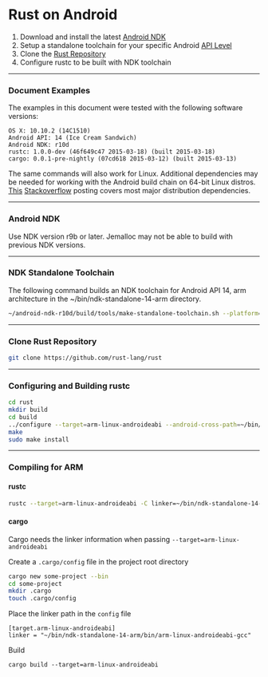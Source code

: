 # Rust on Android

1. Download and install the latest [Android NDK](https://developer.android.com/tools/sdk/ndk/index.html)
2. Setup a standalone toolchain for your specific Android [API Level](http://developer.android.com/guide/topics/manifest/uses-sdk-element.html#ApiLevels)
3. Clone the [Rust Repository](https://github.com/rust-lang/rust)
4. Configure rustc to be built with NDK toolchain

---

### Document Examples
The examples in this document were tested with the following software versions:

~~~
OS X: 10.10.2 (14C1510)
Android API: 14 (Ice Cream Sandwich)
Android NDK: r10d
rustc: 1.0.0-dev (46f649c47 2015-03-18) (built 2015-03-18)
cargo: 0.0.1-pre-nightly (07cd618 2015-03-12) (built 2015-03-13)
~~~

The same commands will also work for Linux.  Additional dependencies may be needed for working with the Android build chain on 64-bit Linux distros. [This](http://stackoverflow.com/questions/2710499/android-sdk-on-a-64-bit-linux-machine) [Stackoverflow](http://stackoverflow.com/) posting covers most major distribution dependencies.

---

### Android NDK
Use NDK version r9b or later.  Jemalloc may not be able to build with previous NDK versions.

---

### NDK Standalone Toolchain
The following command builds an NDK toolchain for Android API 14, arm architecture in the ~/bin/ndk-standalone-14-arm directory.

~~~bash
~/android-ndk-r10d/build/tools/make-standalone-toolchain.sh --platform=android-14 --arch=arm --install-dir=~/bin/ndk-standalone-14-arm
~~~

---

### Clone Rust Repository
~~~bash
git clone https://github.com/rust-lang/rust
~~~

---

### Configuring and Building rustc
~~~bash
cd rust
mkdir build
cd build
../configure --target=arm-linux-androideabi --android-cross-path=~/bin/ndk-standalone-14-arm/
make
sudo make install
~~~

---

### Compiling for ARM
#### rustc
~~~bash
rustc --target=arm-linux-androideabi -C linker=~/bin/ndk-standalone-14-arm/bin/arm-linux-androideabi-gcc main.rs
~~~
#### cargo
Cargo needs the linker information when passing `--target=arm-linux-androideabi`

Create a `.cargo/config` file in the project root directory

~~~bash
cargo new some-project --bin
cd some-project
mkdir .cargo
touch .cargo/config
~~~

Place the linker path in the `config` file

~~~
[target.arm-linux-androideabi]
linker = "~/bin/ndk-standalone-14-arm/bin/arm-linux-androideabi-gcc"
~~~

Build

~~~
cargo build --target=arm-linux-androideabi
~~~
